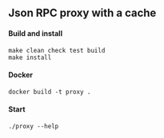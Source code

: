 Json RPC proxy with a cache
-----------------------------

#### Build and install

    make clean check test build
    make install

#### Docker

    docker build -t proxy .

#### Start

    ./proxy --help
